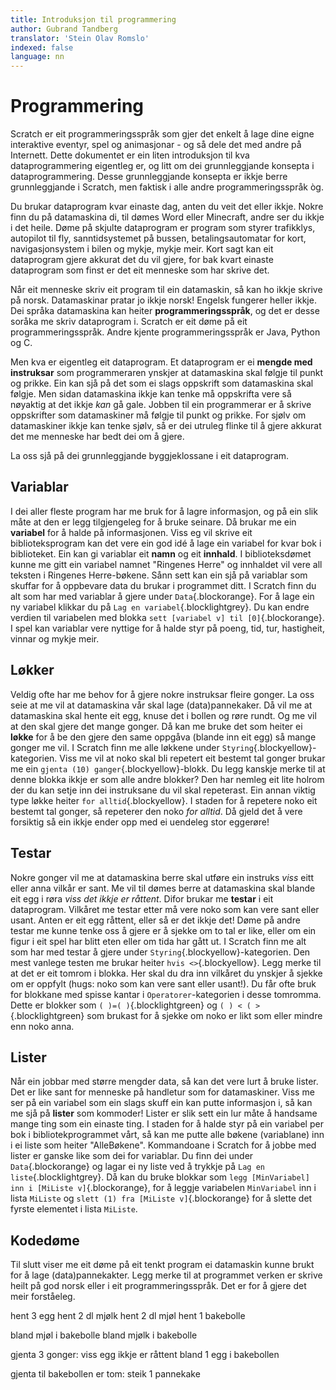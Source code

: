 ```yaml
---
title: Introduksjon til programmering
author: Gubrand Tandberg
translator: 'Stein Olav Romslo'
indexed: false
language: nn
---
```



# Programmering

Scratch er eit programmeringsspråk som gjer det enkelt å lage dine eigne
interaktive eventyr, spel og animasjonar - og så dele det med andre på
Internett. Dette dokumentet er ein liten introduksjon til kva dataprogrammering
eigentleg er, og litt om dei grunnleggjande konsepta i dataprogrammering. Desse
grunnleggjande konsepta er ikkje berre grunnleggjande i Scratch, men faktisk i
alle andre programmeringsspråk òg.

Du brukar dataprogram kvar einaste dag, anten du veit det eller ikkje. Nokre
finn du på datamaskina di, til dømes Word eller Minecraft, andre ser du ikkje i
det heile. Døme på skjulte dataprogram er program som styrer trafikklys,
autopilot til fly, sanntidsystemet på bussen, betalingsautomatar for kort,
navigasjonsystem i bilen og mykje, mykje meir. Kort sagt kan eit dataprogram
gjere akkurat det du vil gjere, for bak kvart einaste dataprogram som finst er
det eit menneske som har skrive det.

Når eit menneske skriv eit program til ein datamaskin, så kan ho ikkje skrive på
norsk. Datamaskinar pratar jo ikkje norsk! Engelsk fungerer heller ikkje. Dei
språka datamaskina kan heiter __programmeringsspråk__, og det er desse soråka me
skriv dataprogram i. Scratch er eit døme på eit programmeringsspråk. Andre
kjente programmeringsspråk er Java, Python og C.

Men kva er eigentleg eit dataprogram. Et dataprogram er ei __mengde med
instruksar__ som programmeraren ynskjer at datamaskina skal følgje til punkt og
prikke. Ein kan sjå på det som ei slags oppskrift som datamaskina skal følgje.
Men sidan datamaskina ikkje kan tenke må oppskrifta vere så nøyaktig at det
ikkje *kan* gå gale. Jobben til ein programmerar er å skrive oppskrifter som
datamaskiner må følgje til punkt og prikke. For sjølv om datamaskiner ikkje kan
tenke sjølv, så er dei utruleg flinke til å gjere akkurat det me menneske har
bedt dei om å gjere.

La oss sjå på dei grunnleggjande byggjeklossane i eit dataprogram.

## Variablar

I dei aller fleste program har me bruk for å lagre informasjon, og på ein slik
måte at den er legg tilgjengeleg for å bruke seinare. Då brukar me ein
__variabel__ for å halde på informasjonen. Viss eg vil skrive eit
biblioteksprogram kan det vere ein god idé å lage ein variabel for kvar bok i
biblioteket. Ein kan gi variablar eit __namn__ og eit __innhald__. I
biblioteksdømet kunne me gitt ein variabel namnet "Ringenes Herre" og innhaldet
vil vere all teksten i Ringenes Herre-bøkene. Sånn sett kan ein sjå på variablar
som skuffar for å oppbevare data du brukar i programmet ditt. I Scratch finn du
alt som har med variablar å gjere under `Data`{.blockorange}. For å lage ein ny
variabel klikkar du på `Lag en variabel`{.blocklightgrey}. Du kan endre verdien
til variabelen med blokka `sett [variabel v] til [0]`{.blockorange}. I spel kan
variablar vere nyttige for å halde styr på poeng, tid, tur, hastigheit, vinnar
og mykje meir.

## Løkker

Veldig ofte har me behov for å gjere nokre instruksar fleire gonger. La oss seie
at me vil at datamaskina vår skal lage (data)pannekaker. Då vil me at
datamaskina skal hente eit egg, knuse det i bollen og røre rundt. Og me vil at
den skal gjere det mange gonger. Då kan me bruke det som heiter ei __løkke__ for
å be den gjere den same oppgåva (blande inn eit egg) så mange gonger me vil. I
Scratch finn me alle løkkene under `Styring`{.blockyellow}-kategorien. Viss me
vil at noko skal bli repetert eit bestemt tal gonger brukar me ein `gjenta (10)
ganger`{.blockyellow}-blokk. Du legg kanskje merke til at denne blokka ikkje er
som alle andre blokker? Den har nemleg eit lite holrom der du kan setje inn dei
instruksane du vil skal repeterast. Ein annan viktig type løkke heiter `for
alltid`{.blockyellow}. I staden for å repetere noko eit bestemt tal gonger, så
repeterer den noko *for alltid*. Då gjeld det å vere forsiktig så ein ikkje
ender opp med ei uendeleg stor eggerøre!

## Testar

Nokre gonger vil me at datamaskina berre skal utføre ein instruks *viss* eitt
eller anna vilkår er sant. Me vil til dømes berre at datamaskina skal blande eit
egg i røra *viss det ikkje er råttent*. Difor brukar me __testar__ i eit
dataprogram. Vilkåret me testar etter må vere noko som kan vere sant eller
usant. Anten er eit egg råttent, eller så er det ikkje det! Døme på andre testar
me kunne tenke oss å gjere er å sjekke om to tal er like, eller om ein figur i
eit spel har blitt eten eller om tida har gått ut. I Scratch finn me alt som har
med testar å gjere under `Styring`{.blockyellow}-kategorien. Den mest vanlege
testen me brukar heiter `hvis <>`{.blockyellow}. Legg merke til at det er eit
tomrom i blokka. Her skal du dra inn vilkåret du ynskjer å sjekke om er oppfylt
(hugs: noko som kan vere sant eller usant!). Du får ofte bruk for blokkane med
spisse kantar i `Operatorer`-kategorien i desse tomromma. Dette er blokker som
`( )=( )`{.blocklightgreen} og `( ) < ( >`{.blocklightgreen} som brukast for å
sjekke om noko er likt som eller mindre enn noko anna.

## Lister

Når ein jobbar med større mengder data, så kan det vere lurt å bruke lister. Det
er like sant for menneske på handletur som for datamaskiner. Viss me ser på ein
variabel som ein slags skuff ein kan putte informasjon i, så kan me sjå på
__lister__ som kommoder! Lister er slik sett ein lur måte å handsame mange ting
som ein einaste ting. I staden for å halde styr på ein variabel per bok i
bibliotekprogrammet vårt, så kan me putte alle bøkene (variablane) inn i ei
liste som heiter "AlleBøkene". Kommandoane i Scratch for å jobbe med lister er
ganske like som dei for variablar. Du finn dei under `Data`{.blockorange} og
lagar ei ny liste ved å trykkje på `Lag en liste`{.blocklightgrey}. Då kan du
bruke blokkar som `legg [MinVariabel] inn i [MiListe v]`{.blockorange}, for å
leggje variabelen `MinVariabel` inn i lista `MiListe` og `slett (1) fra [MiListe
v]`{.blockorange} for å slette det fyrste elementet i lista `MiListe`.

## Kodedøme

Til slutt viser me eit døme på eit tenkt program ei datamaskin kunne brukt for å
lage (data)pannekakter. Legg merke til at programmet verken er skrive heilt på
god norsk eller i eit programmeringsspråk. Det er for å gjere det meir
forståeleg.

  hent 3 egg
  hent 2 dl mjølk
  hent 2 dl mjøl
  hent 1 bakebolle

  bland mjøl i bakebolle
  bland mjølk i bakebolle

  gjenta 3 gonger:
    viss egg ikkje er råttent
      bland 1 egg i bakebollen

  gjenta til bakebollen er tom:
    steik 1 pannekake
